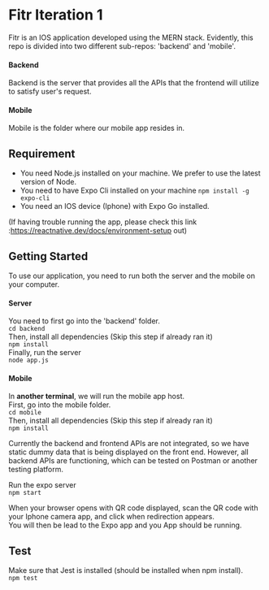 # Fitr Iteration 1

Fitr is an IOS application developed using the MERN stack. Evidently, this repo is divided into two different sub-repos: 'backend' and 'mobile'.

#### Backend 
Backend is the server that provides all the APIs that the frontend will utilize to satisfy user's request.

#### Mobile
Mobile is the folder where our mobile app resides in. 


## Requirement
- You need Node.js installed on your machine. We prefer to use the latest version of Node. 
- You need to have Expo Cli installed on your machine
   `npm install -g expo-cli`
- You need an IOS device (Iphone) with Expo Go installed.

(If having trouble running the app, please check this link :https://reactnative.dev/docs/environment-setup out)



## Getting Started

To use our application, you need to run both the server and the mobile on your computer.

#### Server
You need to first go into the 'backend' folder.\
`cd backend`\
Then, install all dependencies (Skip this step if already ran it)\
`npm install` \
Finally, run the server\
`node app.js`

#### Mobile
In **another terminal**, we will run the mobile app host.\
First, go into the mobile folder.\
`cd mobile`\
Then, install all dependencies (Skip this step if already ran it)\
`npm install` 

Currently the backend and frontend APIs are not integrated, so we have static dummy data that is being displayed on the front end. However, all backend APIs are functioning, which can be tested on Postman or another testing platform.

Run the expo server\
`npm start`

When your browser opens with QR code displayed, scan the QR code with your Iphone camera app, and click when redirection appears.\
You will then be lead to the Expo app and you App should be running.


## Test
Make sure that Jest is installed (should be installed when npm install).\
`npm test`
